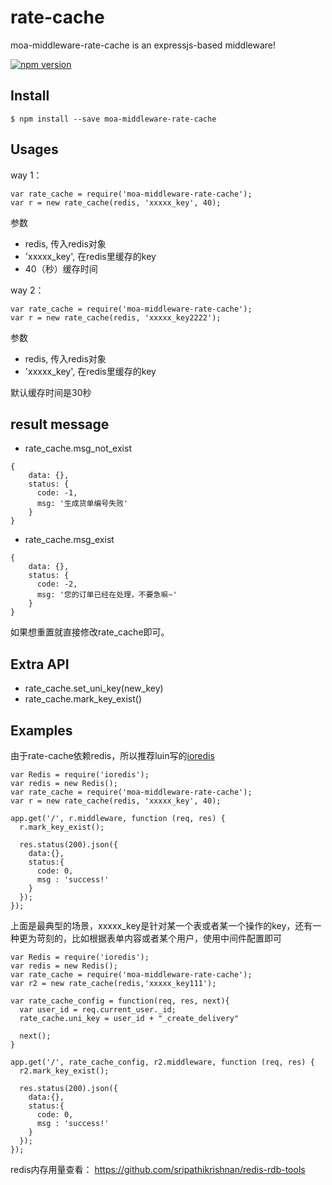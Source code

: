 # rate-cache

moa-middleware-rate-cache is an expressjs-based middleware!

[![npm version](https://badge.fury.io/js/moa-middleware-rate-cache.svg)](http://badge.fury.io/js/moa-middleware-rate-cache)

## Install

```
$ npm install --save moa-middleware-rate-cache
```

## Usages

way 1：

```
var rate_cache = require('moa-middleware-rate-cache');
var r = new rate_cache(redis, 'xxxxx_key', 40);
```

参数

- redis, 传入redis对象
- 'xxxxx_key', 在redis里缓存的key
- 40（秒）缓存时间

way 2：

```
var rate_cache = require('moa-middleware-rate-cache');
var r = new rate_cache(redis, 'xxxxx_key2222');
```

参数

- redis, 传入redis对象
- 'xxxxx_key', 在redis里缓存的key

默认缓存时间是30秒
 
## result message

- rate_cache.msg_not_exist

```
{
	data: {},
	status: {
	  code: -1,
	  msg: '生成货单编号失败'
	}
}
```

- rate_cache.msg_exist

```
{
	data: {},
	status: {
	  code: -2,
	  msg: '您的订单已经在处理，不要急嘛~'
	}
}
```

如果想重置就直接修改rate_cache即可。

## Extra API

- rate_cache.set_uni_key(new_key)
- rate_cache.mark_key_exist()

## Examples

由于rate-cache依赖redis，所以推荐luin写的[ioredis](https://github.com/luin/ioredis)

```
var Redis = require('ioredis');
var redis = new Redis();
var rate_cache = require('moa-middleware-rate-cache');
var r = new rate_cache(redis, 'xxxxx_key', 40);

app.get('/', r.middleware, function (req, res) {
  r.mark_key_exist();
  
  res.status(200).json({
    data:{},
    status:{
      code: 0,
      msg : 'success!'
    }
  });
});

```

上面是最典型的场景，xxxxx_key是针对某一个表或者某一个操作的key，还有一种更为苛刻的，比如根据表单内容或者某个用户，使用中间件配置即可


```
var Redis = require('ioredis');
var redis = new Redis();
var rate_cache = require('moa-middleware-rate-cache');
var r2 = new rate_cache(redis,'xxxxx_key111');

var rate_cache_config = function(req, res, next){
  var user_id = req.current_user._id;
  rate_cache.uni_key = user_id + "_create_delivery"
  
  next();
}

app.get('/', rate_cache_config, r2.middleware, function (req, res) {
  r2.mark_key_exist();
  
  res.status(200).json({
    data:{},
    status:{
      code: 0,
      msg : 'success!'
    }
  });
});
```

redis内存用量查看： https://github.com/sripathikrishnan/redis-rdb-tools